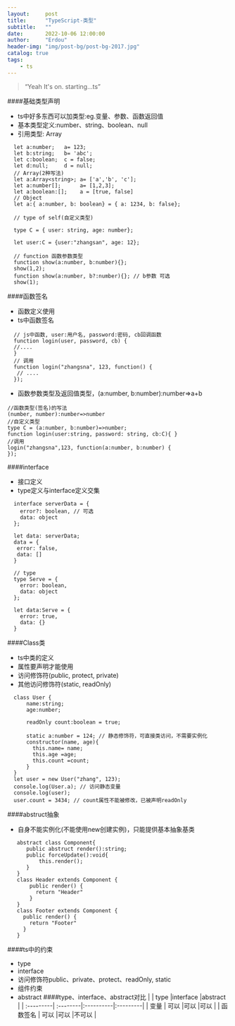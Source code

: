 ```yaml
---
layout:     post
title:      "TypeScript-类型"
subtitle:   ""
date:       2022-10-06 12:00:00
author:     "Erdou"
header-img: "img/post-bg/post-bg-2017.jpg"
catalog: true
tags:
    - ts
---
```


> “Yeah It's on. starting...ts”

####基础类型声明
- ts中好多东西可以加类型:eg.变量、参数、函数返回值
- 基本类型定义:number、string、boolean、null
- 引用类型: Array
```
  let a:number;   a= 123;
  let b:string;   b= 'abc';
  let c:boolean;  c = false;
  let d:null;     d = null;
  // Array(2种写法)
  let a:Array<string>; a= ['a','b', 'c'];
  let a:number[];      a= [1,2,3];
  let a:boolean:[];    a = [true, false]
  // Object
  let a:{ a:number, b: boolean} = { a: 1234, b: false};

  // type of self(自定义类型)

  type C = { user: string, age: number};

  let user:C = {user:"zhangsan", age: 12};

  // function 函数参数类型
  function show(a:number, b:number){};
  show(1,2);
  function show(a:number, b?:number){}; // b参数 可选
  show(1);
```
####函数签名
- 函数定义使用
- ts中函数签名
```
  // js中函数, user:用户名, password:密码, cb回调函数
  function login(user, password, cb) {
  //....
  }
  // 调用
  function login("zhangsna", 123, function() {
   // ....
  });
```
- 函数参数类型及返回值类型，(a:number, b:number):number=>a+b
```
//函数类型(签名)的写法
(number, number):number=>number
//自定义类型
type C = (a:number, b:number)=>number;
function login(user:string, password: string, cb:C){ }
//调用
login("zhangsna",123, function(a:number, b:number) {
});
```
####interface
- 接口定义
- type定义与interface定义交集
```
  interface serverData = {
    error?: boolean, // 可选
    data: object
  };

  let data: serverData;
  data = {
   error: false,
   data: []
  }

  // type
  type Serve = {
    error: boolean,
    data: object
  };

  let data:Serve = {
    error: true,
    data: {}
  }
```
####Class类
- ts中类的定义
- 属性要声明才能使用
- 访问修饰符(public, protect, private)
- 其他访问修饰符(static, readOnly)

```
  class User {
      name:string;
      age:number;

      readOnly count:boolean = true;

      static a:number = 124; // 静态修饰符，可直接类访问，不需要实例化
      constructor(name, age){
        this.name= name;
        this.age =age;
        this.count =count;
      }
  }
  let user = new User("zhang", 123);
  console.log(User.a); // 访问静态变量
  console.log(user);
  user.count = 3434; // count属性不能被修改，已被声明readOnly

```
####abstruct抽象
- 自身不能实例化(不能使用new创建实例)，只能提供基本抽象基类
```
   abstract class Component{
      public abstruct render():string;
      public forceUpdate():void{
          this.render();
      }
   }
   class Header extends Component {
       public render() {
         return "Header"
       }
   }
   class Footer extends Component {
     public render() {
       return "Footer"
     }
   }
```
####ts中的约束
- type
- interface
- 访问修饰符public、private、protect、readOnly, static
- 组件约束
- abstract
####type、interface、abstract对比
 |           | type     |interface  |abstract  |
 | :---------| :--------|:----------|:---------|
 | 变量      | 可以      |可以       |可以       |
 | 函数签名   | 可以      |可以       |不可以     |
